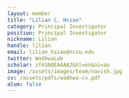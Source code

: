 ```yaml
---
layout: member
title: "Lilian C. Hsiao"
category: Principal Investigator
position: Principal Investigator
nickname: Lilian
handle: lilian
email: lilian_hsiao@ncsu.edu
twitter: WadhwaLab
scholar: zf6SNQEAAAAJ&hl=en&oi=ao
image: /assets/images/team/navish.jpg
cv: /assets/pdfs/wadhwa-cv.pdf
alum: false
---
```

<!-- Ever since I learnt classical mechanics in high school, I have been amazed by the awesome power of Newton's laws and how much of the world can be understood by using different versions of these physical laws.  -->
